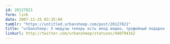 ```yaml
---
id: 20127821
form: link
date: 2007-11-25 03:35:04
tumblr: "https://untitled.urbansheep.com/post/20127821"
title: "urbansheep: У медузы теперь есть ипод видео, трофейный подарок от лучшего ит-блогера. Эрил, вернусь домой - приглашу."
linkurl: http://twitter.com/urbansheep/statuses/440794162
---
```


